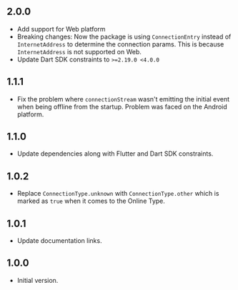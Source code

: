 ## 2.0.0

- Add support for Web platform
- Breaking changes: Now the package is using `ConnectionEntry` instead of `InternetAddress` to determine the connection params. This is because `InternetAddress` is not supported on Web.
- Update Dart SDK constraints to `>=2.19.0 <4.0.0`

## 1.1.1

- Fix the problem where `connectionStream` wasn't emitting the initial event when being offline from the startup. Problem was faced on the Android platform.

## 1.1.0

- Update dependencies along with Flutter and Dart SDK constraints.

## 1.0.2

- Replace `ConnectionType.unknown` with `ConnectionType.other` which is marked as `true` when it comes to the Online Type.

## 1.0.1

- Update documentation links.

## 1.0.0

- Initial version.
